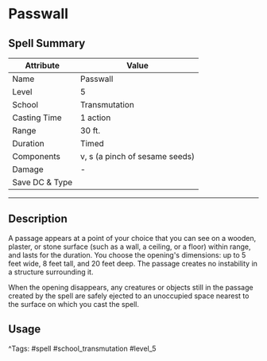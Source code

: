 # Passwall

## Spell Summary

| Attribute        | Value                  |
|------------------|------------------------|
| Name             | Passwall                 |
| Level            | 5                |
| School           | Transmutation          |
| Casting Time     | 1 action              |
| Range            | 30 ft.            |
| Duration         | Timed             |
| Components       | v, s (a pinch of sesame seeds)             |
| Damage           | -               |
| Save DC & Type   |              |

---

## Description

A passage appears at a point of your choice that you can see on a wooden, plaster, or stone surface (such as a wall, a ceiling, or a floor) within range, and lasts for the duration. You choose the opening's dimensions: up to 5 feet wide, 8 feet tall, and 20 feet deep. The passage creates no instability in a structure surrounding it.

When the opening disappears, any creatures or objects still in the passage created by the spell are safely ejected to an unoccupied space nearest to the surface on which you cast the spell.

## Usage


^Tags: #spell #school_transmutation #level_5